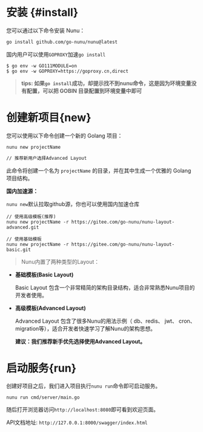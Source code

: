 # 安装 {#install}

您可以通过以下命令安装 Nunu：

```bash
go install github.com/go-nunu/nunu@latest
```

国内用户可以使用`GOPROXY`加速`go install`

```
$ go env -w GO111MODULE=on
$ go env -w GOPROXY=https://goproxy.cn,direct
```

> **tips: 如果`go install`成功，却提示找不到nunu命令，这是因为环境变量没有配置，可以把 GOBIN 目录配置到环境变量中即可**

# 创建新项目{new}

您可以使用以下命令创建一个新的 Golang 项目：

```bash
nunu new projectName

// 推荐新用户选择Advanced Layout
```

此命令将创建一个名为 `projectName` 的目录，并在其中生成一个优雅的 Golang 项目结构。

**国内加速源：**

`nunu new`默认拉取github源，你也可以使用国内加速仓库
```
// 使用高级模板(推荐)
nunu new projectName -r https://gitee.com/go-nunu/nunu-layout-advanced.git

// 使用基础模板
nunu new projectName -r https://gitee.com/go-nunu/nunu-layout-basic.git

```



> Nunu内置了两种类型的Layout：

* **基础模板(Basic Layout)**

    Basic Layout 包含一个非常精简的架构目录结构，适合非常熟悉Nunu项目的开发者使用。

* **高级模板(Advanced Layout)**
  
  Advanced Layout 包含了很多Nunu的用法示例（ db、redis、 jwt、 cron、 migration等），适合开发者快速学习了解Nunu的架构思想。

  **建议：我们推荐新手优先选择使用Advanced Layout。**

# 启动服务{run}

创建好项目之后，我们进入项目执行`nunu run`命令即可启动服务。

```
nunu run cmd/server/main.go
```

随后打开浏览器访问`http://localhost:8080`即可看到欢迎页面。

API文档地址: `http://127.0.0.1:8000/swagger/index.html`


